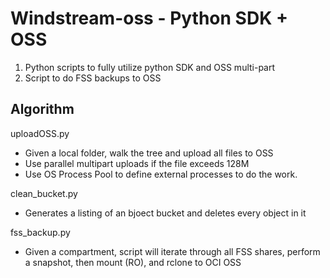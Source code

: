 # Windstream-oss - Python SDK + OSS
1) Python scripts to fully utilize python SDK and OSS multi-part
2) Script to do FSS backups to OSS

## Algorithm 

uploadOSS.py
- Given a local folder, walk the tree and upload all files to OSS
- Use parallel multipart uploads if the file exceeds 128M
- Use OS Process Pool to define external processes to do the work.

clean_bucket.py
- Generates a listing of an bjoect bucket and deletes every object in it

fss_backup.py
- Given a compartment, script will iterate through all FSS shares, perform a snapshot, then mount (RO), and rclone to OCI OSS
